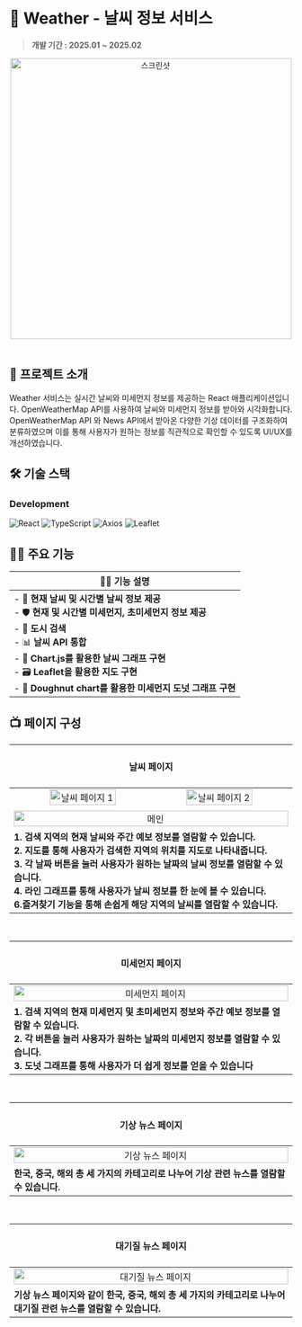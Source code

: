 # 🏬 Weather - 날씨 정보 서비스
> **개발 기간 : 2025.01 ~ 2025.02**

<div align="center">
<!-- <img width="100%" height="60%" src="https://github.com/user-attachments/assets/f6be51d4-5653-4998-902f-11f191c7962c" alt="스크린샷"> -->
<img width="500" src="https://github.com/user-attachments/assets/f6be51d4-5653-4998-902f-11f191c7962c" alt="스크린샷">
</div>
<br/>

## 🚀 프로젝트 소개
Weather 서비스는 실시간 날씨와 미세먼지 정보를 제공하는 React 애플리케이션입니다. OpenWeatherMap API를 사용하여 날씨와 미세먼지 정보를 받아와 시각화합니다. <br/>
OpenWeatherMap API 와 News API에서 받아온 다양한 기상 데이터를 구조화하여 분류하였으며 이를 통해 사용자가 원하는 정보를 직관적으로 확인할 수 있도록 UI/UX를 개선하였습니다.
<br/>

## 🛠️ 기술 스택

### Development  
![React](https://img.shields.io/badge/React-61DAFB?logo=react&logoColor=000&style=for-the-badge) 
![TypeScript](https://img.shields.io/badge/TypeScript-3178C6?logo=typescript&logoColor=fff&style=for-the-badge)
![Axios](https://img.shields.io/badge/Axios-5A29E4?logo=axios&logoColor=fff&style=for-the-badge)
![Leaflet](https://img.shields.io/badge/Leaflet-199900?logo=leaflet&logoColor=fff&style=for-the-badge)

## 🙋‍♂️ 주요 기능
| 🙋‍♂️ 기능 설명 |
|--------------|
| - 💾 **현재 날씨 및 시간별 날씨 정보 제공** <br>- 🛡️ **현재 및 시간별 미세먼지, 초미세먼지 정보 제공** <br>- 🪪 **도시 검색** <br>- 📊 **날씨 API 통합** <br>- 🎨 **Chart.js를 활용한 날씨 그래프 구현** <br>- 🗃️ **Leaflet을 활용한 지도 구현** <br>- 🚀 **Doughnut chart를 활용한 미세먼지 도넛 그래프 구현** |

## 📺 페이지 구성

| <h4> 날씨 페이지 </h4> |
| :-------------------------------------------: |
| <img width="49%" src="https://github.com/user-attachments/assets/a049be4f-8dc0-4e1d-b903-d8a09be13047" alt="날씨 페이지 1" /> <img width="49%" src="https://github.com/user-attachments/assets/a36ae9ce-c27c-4fbf-a931-5de5f4a244aa" alt="날씨 페이지 2" /> |
| <img width="100%" alt="메인" src="https://github.com/user-attachments/assets/2e501300-58a6-4831-b4e5-0c1379f58007" /> |
| <div align="left"> **1. 검색 지역의 현재 날씨와 주간 예보 정보를 열람할 수 있습니다.** <br/> **2. 지도를 통해 사용자가 검색한 지역의 위치를 지도로 나타내줍니다.** <br/> **3. 각 날짜 버튼을 눌러 사용자가 원하는 날짜의 날씨 정보를 열람할 수 있습니다.** <br/> **4. 라인 그래프를 통해 사용자가 날씨 정보를 한 눈에 볼 수 있습니다.** <br/> **6.즐겨찾기 기능을 통해 손쉽게 해당 지역의 날씨를 열람할 수 있습니다.** </div> |

<br />

| <h4> 미세먼지 페이지 </h4> |
| :-------------------------------------------: |
| <img width="100%" alt="미세먼지 페이지" src="https://github.com/user-attachments/assets/4b881cde-dab0-40b3-aaf7-60ba98747936" /> |
| <div align="left"> **1. 검색 지역의 현재 미세먼지 및 초미세먼지 정보와 주간 예보 정보를 열람할 수 있습니다.** <br/> **2. 각 버튼을 눌러 사용자가 원하는 날짜의 미세먼지 정보를 열람할 수 있습니다.** <br/> **3. 도넛 그래프를 통해 사용자가 더 쉽게 정보를 얻을 수 있습니다** </div> |

<br />

| <h4> 기상 뉴스 페이지 </h4> |
| :-------------------------------------------: |
| <img width="100%" alt="기상 뉴스 페이지" src="https://github.com/user-attachments/assets/c2a1b1b6-206f-497f-b2da-e76a08645192" /> |
| <div align="left"> **한국, 중국, 해외 총 세 가지의 카테고리로 나누어 기상 관련 뉴스를 열람할 수 있습니다.** </div> |

<br />

| <h4> 대기질 뉴스 페이지 </h4> |
| :-------------------------------------------: |
| <img width="100%" alt="대기질 뉴스 페이지" src="https://github.com/user-attachments/assets/a07bca56-11f8-431c-b720-99eda328d928" /> |
| <div align="left"> **기상 뉴스 페이지와 같이 한국, 중국, 해외 총 세 가지의 카테고리로 나누어 대기질 관련 뉴스를 열람할 수 있습니다.** </div> |

<br />
